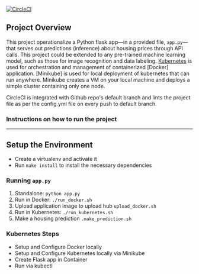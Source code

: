 [![CircleCI](https://circleci.com/gh/poonamgp14/Operationalize_Microservices.svg?style=svg)](https://circleci.com/gh/poonamgp14/Operationalize_Microservices)

## Project Overview

This project operationalize a Python flask app—in a provided file, `app.py`—that serves out predictions (inference) about housing prices through API calls. This project could be extended to any pre-trained machine learning model, such as those for image recognition and data labeling. [Kubernetes](https://kubernetes.io/) is used for orchestration and management of containerized [Docker] application. [Minikube] is used for local deployment of kubernetes that can run anywhere. Minikube creates a VM on your local machine and deploys a simple cluster containing only one node. 

CircleCI is integrated with Github repo's default branch and lints the project file as per the config.yml file on every push to default branch.

### Instructions on how to run the project
---

## Setup the Environment

* Create a virtualenv and activate it
* Run `make install` to install the necessary dependencies

### Running `app.py`

1. Standalone:  `python app.py`
2. Run in Docker:  `./run_docker.sh`
3. Upload application image to upload hub `upload_docker.sh`
4. Run in Kubernetes:  `./run_kubernetes.sh`
5. Make a housing prediction `.make_prediction.sh`

### Kubernetes Steps

* Setup and Configure Docker locally
* Setup and Configure Kubernetes locally via Minikube
* Create Flask app in Container
* Run via kubectl
